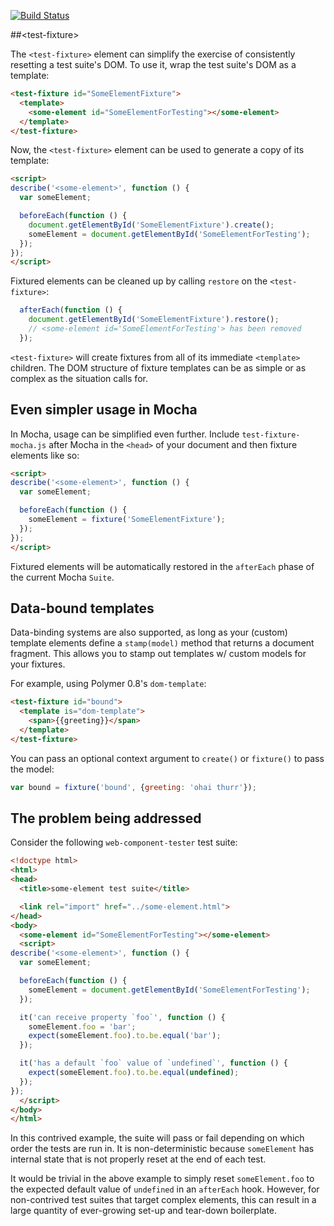
<!---

This README is automatically generated from the comments in these files:
test-fixture.html

Edit those files, and our readme bot will duplicate them over here!
Edit this file, and the bot will squash your changes :)

The bot does some handling of markdown. Please file a bug if it does the wrong
thing! https://github.com/PolymerLabs/tedium/issues

-->

[![Build Status](https://travis-ci.org/PolymerElements/test-fixture.svg?branch=master)](https://travis-ci.org/PolymerElements/test-fixture)


##&lt;test-fixture&gt;

The `<test-fixture>` element can simplify the exercise of consistently
resetting a test suite's DOM. To use it, wrap the test suite's DOM as a template:

```html
<test-fixture id="SomeElementFixture">
  <template>
    <some-element id="SomeElementForTesting"></some-element>
  </template>
</test-fixture>
```

Now, the `<test-fixture>` element can be used to generate a copy of its
template:

```html
<script>
describe('<some-element>', function () {
  var someElement;

  beforeEach(function () {
    document.getElementById('SomeElementFixture').create();
    someElement = document.getElementById('SomeElementForTesting');
  });
});
</script>
```

Fixtured elements can be cleaned up by calling `restore` on the `<test-fixture>`:

```javascript
  afterEach(function () {
    document.getElementById('SomeElementFixture').restore();
    // <some-element id='SomeElementForTesting'> has been removed
  });
```

`<test-fixture>` will create fixtures from all of its immediate `<template>`
children. The DOM structure of fixture templates can be as simple or as complex
as the situation calls for.

## Even simpler usage in Mocha

In Mocha, usage can be simplified even further. Include `test-fixture-mocha.js`
after Mocha in the `<head>` of your document and then fixture elements like so:

```html
<script>
describe('<some-element>', function () {
  var someElement;

  beforeEach(function () {
    someElement = fixture('SomeElementFixture');
  });
});
</script>
```

Fixtured elements will be automatically restored in the `afterEach` phase of the
current Mocha `Suite`.

## Data-bound templates

Data-binding systems are also supported, as long as your (custom) template
elements define a `stamp(model)` method that returns a document fragment. This
allows you to stamp out templates w/ custom models for your fixtures.

For example, using Polymer 0.8's `dom-template`:

```html
<test-fixture id="bound">
  <template is="dom-template">
    <span>{{greeting}}</span>
  </template>
</test-fixture>
```

You can pass an optional context argument to `create()` or `fixture()` to pass
the model:

```js
var bound = fixture('bound', {greeting: 'ohai thurr'});
```

## The problem being addressed

Consider the following `web-component-tester` test suite:

```html
<!doctype html>
<html>
<head>
  <title>some-element test suite</title>

  <link rel="import" href="../some-element.html">
</head>
<body>
  <some-element id="SomeElementForTesting"></some-element>
  <script>
describe('<some-element>', function () {
  var someElement;

  beforeEach(function () {
    someElement = document.getElementById('SomeElementForTesting');
  });

  it('can receive property `foo`', function () {
    someElement.foo = 'bar';
    expect(someElement.foo).to.be.equal('bar');
  });

  it('has a default `foo` value of `undefined`', function () {
    expect(someElement.foo).to.be.equal(undefined);
  });
});
  </script>
</body>
</html>
```

In this contrived example, the suite will pass or fail depending on which order
the tests are run in. It is non-deterministic because `someElement` has
internal state that is not properly reset at the end of each test.

It would be trivial in the above example to simply reset `someElement.foo` to
the expected default value of `undefined` in an `afterEach` hook. However, for
non-contrived test suites that target complex elements, this can result in a
large quantity of ever-growing set-up and tear-down boilerplate.


